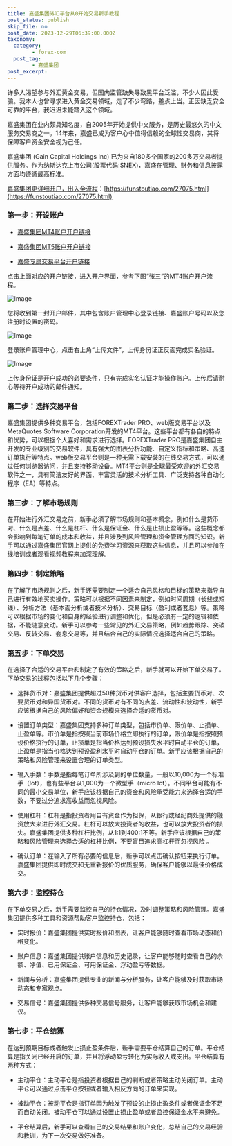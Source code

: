 ```yaml
---
title: 嘉盛集团外汇平台从0开始交易新手教程
post_status: publish
skip_file: no
post_date: 2023-12-29T06:39:00.000Z
taxonomy:
  category:
        - forex-com
  post_tag:
        - 嘉盛集团
post_excerpt: 
---
```

许多人渴望参与外汇黄金交易，但国内监管缺失导致黑平台泛滥，不少人因此受骗。我本人也曾寻求进入黄金交易领域，走了不少弯路，差点上当。正因缺乏安全可靠的平台，我迟迟未能踏入这个领域。

嘉盛集团在业内颇具知名度，自2005年开始提供中文服务，是历史最悠久的中文服务交易商之一。14年来，嘉盛已成为客户心中值得信赖的全球性交易商，其将保障客户资金安全视为己任。

嘉盛集团 (Gain Capital Holdings Inc) 已为来自180多个国家的200多万交易者提供服务。作为纳斯达克上市公司(股票代码:SNEX)，嘉盛在管理、财务和信息披露方面均遵循最高标准。

[嘉盛集团更详细开户，出入金流程](https://funstoutiao.com/27075.html)：[https://funstoutiao.com/27075.html](https://funstoutiao.com/27075.html)

### 第一步：开设账户

* [嘉盛集团MT4账户开户链接](https://s.ssgg.net/jsmt4)

* [嘉盛集团MT5账户开户链接](https://s.ssgg.net/jsmt5)

* [嘉盛专属交易平台开户链接](https://s.ssgg.net/js)

点击上面对应的开户链接，进入开户界面，参考下图“张三”的MT4账户开户流程。

![Image](https://prod-files-secure.s3.us-west-2.amazonaws.com/39ed1227-6d7d-4570-be36-9ccd4a2c4241/7a167aea-686b-400d-af59-4e18eb607a40/640.png?X-Amz-Algorithm=AWS4-HMAC-SHA256&X-Amz-Content-Sha256=UNSIGNED-PAYLOAD&X-Amz-Credential=ASIAZI2LB4666HY7DJAF%2F20250915%2Fus-west-2%2Fs3%2Faws4_request&X-Amz-Date=20250915T221310Z&X-Amz-Expires=3600&X-Amz-Security-Token=IQoJb3JpZ2luX2VjEAUaCXVzLXdlc3QtMiJHMEUCIQD0ijV9wt%2BcMzjGoILANQ%2BSb0uNTZiKZdMhoSj5qBxwzwIgefY5YuYG4yLvkaltYGPp4UTNSG%2F2YWPwGM2uxWbmYiQq%2FwMIfhAAGgw2Mzc0MjMxODM4MDUiDJg8w3N9Ilm4LDsbQircAwCKygDydElMjIlDtKVbJzWFt6cQYxnXm5%2F9qttq9dHGWpFcI1xbLwsjOS5c4anQeatH7eWUh0wfDuXIRnw32Ms99XmkrYu4p39vXd9BCkeU%2Fs2iwYv2l%2B%2BJDhluD5eDE9SJeBJ%2BO1CpHkoc2pNbDLoQCj9fuOqeFBq9%2BN0Ufu4n3m7xSGw1nYLFZesgjJr9m8k5auAUN13zNFLju83IRUTYnJUPkEcM%2BddTZkzCUzGpJ%2BUmr82gDmW2VYK3TxI3LJt1YTA8myP8Jm5yv0iRD6FCrqo7jZGlQpOUIG9PvJww0HMyMPV7ZTZ50Yc38sT9KuJBfqGyccgX9DQj8cyNit4%2F0Xo9gKJ9naXfuGQG7tUsLFuuDPmspAjbGf1NW3j%2BjT9LTz7iqTmnWRQcOVVuU6V2%2BFDsmbkctyonRf71BkQtUGYKSGZkrO0xpmChDJbS2n5Ku313FeXIh8V0fwBpfy2OzH6081t9Cxdud6vkHGSHYkPOskzBRqfBXuatGtNLYdJ5WoVr22GNJ9I0xtGXj8StdvuilrN%2FO72xEuFKjVzHctgJVkfmmuFyAKWO8eor8s9nonalZwq3GzG9ZuOmDnFr%2FAyfG15A4ui2NoH49wuFocWuauBTHAdU%2BljIMMf%2FocYGOqUBo1cE57%2BiPa62Ry4QKAVv6zVzXRO0geVlIK0rgfQkDuIYuw1o8lKD3Y659yE6iQLt8tdTSZOh7tbEviTnvet82oB9sVACpWYSEMf4Rt0uJrdssObJcWjWGzfmD6wVpqcJDrubbLFXIbGh%2FwnWxbuwMT5OGId1hZBvCT3kjC%2Fbcy%2BiKetRYiWjYi7HTvD5%2FN%2BKsVk%2FtHAZT%2Ba4g8xQ7mQN%2BFxEHZZH&X-Amz-Signature=f35dcec2bef65d3553215b3a8560f4110d77ccf3d65a63360502e6735d80432a&X-Amz-SignedHeaders=host&x-amz-checksum-mode=ENABLED&x-id=GetObject)

您将收到第一封开户邮件，其中包含账户管理中心登录链接、嘉盛账户号码以及您注册时设置的密码。

![Image](https://prod-files-secure.s3.us-west-2.amazonaws.com/39ed1227-6d7d-4570-be36-9ccd4a2c4241/eaa1c6b3-2877-4284-a0e1-530e222c27fb/image.png?X-Amz-Algorithm=AWS4-HMAC-SHA256&X-Amz-Content-Sha256=UNSIGNED-PAYLOAD&X-Amz-Credential=ASIAZI2LB4666HY7DJAF%2F20250915%2Fus-west-2%2Fs3%2Faws4_request&X-Amz-Date=20250915T221310Z&X-Amz-Expires=3600&X-Amz-Security-Token=IQoJb3JpZ2luX2VjEAUaCXVzLXdlc3QtMiJHMEUCIQD0ijV9wt%2BcMzjGoILANQ%2BSb0uNTZiKZdMhoSj5qBxwzwIgefY5YuYG4yLvkaltYGPp4UTNSG%2F2YWPwGM2uxWbmYiQq%2FwMIfhAAGgw2Mzc0MjMxODM4MDUiDJg8w3N9Ilm4LDsbQircAwCKygDydElMjIlDtKVbJzWFt6cQYxnXm5%2F9qttq9dHGWpFcI1xbLwsjOS5c4anQeatH7eWUh0wfDuXIRnw32Ms99XmkrYu4p39vXd9BCkeU%2Fs2iwYv2l%2B%2BJDhluD5eDE9SJeBJ%2BO1CpHkoc2pNbDLoQCj9fuOqeFBq9%2BN0Ufu4n3m7xSGw1nYLFZesgjJr9m8k5auAUN13zNFLju83IRUTYnJUPkEcM%2BddTZkzCUzGpJ%2BUmr82gDmW2VYK3TxI3LJt1YTA8myP8Jm5yv0iRD6FCrqo7jZGlQpOUIG9PvJww0HMyMPV7ZTZ50Yc38sT9KuJBfqGyccgX9DQj8cyNit4%2F0Xo9gKJ9naXfuGQG7tUsLFuuDPmspAjbGf1NW3j%2BjT9LTz7iqTmnWRQcOVVuU6V2%2BFDsmbkctyonRf71BkQtUGYKSGZkrO0xpmChDJbS2n5Ku313FeXIh8V0fwBpfy2OzH6081t9Cxdud6vkHGSHYkPOskzBRqfBXuatGtNLYdJ5WoVr22GNJ9I0xtGXj8StdvuilrN%2FO72xEuFKjVzHctgJVkfmmuFyAKWO8eor8s9nonalZwq3GzG9ZuOmDnFr%2FAyfG15A4ui2NoH49wuFocWuauBTHAdU%2BljIMMf%2FocYGOqUBo1cE57%2BiPa62Ry4QKAVv6zVzXRO0geVlIK0rgfQkDuIYuw1o8lKD3Y659yE6iQLt8tdTSZOh7tbEviTnvet82oB9sVACpWYSEMf4Rt0uJrdssObJcWjWGzfmD6wVpqcJDrubbLFXIbGh%2FwnWxbuwMT5OGId1hZBvCT3kjC%2Fbcy%2BiKetRYiWjYi7HTvD5%2FN%2BKsVk%2FtHAZT%2Ba4g8xQ7mQN%2BFxEHZZH&X-Amz-Signature=82b43c220f493f7f8a23db5b90fb0a3247c5fb70aa32b4751a8a1d285d92551e&X-Amz-SignedHeaders=host&x-amz-checksum-mode=ENABLED&x-id=GetObject)

登录账户管理中心，点击右上角“上传文件”，上传身份证正反面完成实名验证。

![Image](https://prod-files-secure.s3.us-west-2.amazonaws.com/39ed1227-6d7d-4570-be36-9ccd4a2c4241/54090639-09fc-46b4-a135-e0289f707147/image.png?X-Amz-Algorithm=AWS4-HMAC-SHA256&X-Amz-Content-Sha256=UNSIGNED-PAYLOAD&X-Amz-Credential=ASIAZI2LB4666HY7DJAF%2F20250915%2Fus-west-2%2Fs3%2Faws4_request&X-Amz-Date=20250915T221310Z&X-Amz-Expires=3600&X-Amz-Security-Token=IQoJb3JpZ2luX2VjEAUaCXVzLXdlc3QtMiJHMEUCIQD0ijV9wt%2BcMzjGoILANQ%2BSb0uNTZiKZdMhoSj5qBxwzwIgefY5YuYG4yLvkaltYGPp4UTNSG%2F2YWPwGM2uxWbmYiQq%2FwMIfhAAGgw2Mzc0MjMxODM4MDUiDJg8w3N9Ilm4LDsbQircAwCKygDydElMjIlDtKVbJzWFt6cQYxnXm5%2F9qttq9dHGWpFcI1xbLwsjOS5c4anQeatH7eWUh0wfDuXIRnw32Ms99XmkrYu4p39vXd9BCkeU%2Fs2iwYv2l%2B%2BJDhluD5eDE9SJeBJ%2BO1CpHkoc2pNbDLoQCj9fuOqeFBq9%2BN0Ufu4n3m7xSGw1nYLFZesgjJr9m8k5auAUN13zNFLju83IRUTYnJUPkEcM%2BddTZkzCUzGpJ%2BUmr82gDmW2VYK3TxI3LJt1YTA8myP8Jm5yv0iRD6FCrqo7jZGlQpOUIG9PvJww0HMyMPV7ZTZ50Yc38sT9KuJBfqGyccgX9DQj8cyNit4%2F0Xo9gKJ9naXfuGQG7tUsLFuuDPmspAjbGf1NW3j%2BjT9LTz7iqTmnWRQcOVVuU6V2%2BFDsmbkctyonRf71BkQtUGYKSGZkrO0xpmChDJbS2n5Ku313FeXIh8V0fwBpfy2OzH6081t9Cxdud6vkHGSHYkPOskzBRqfBXuatGtNLYdJ5WoVr22GNJ9I0xtGXj8StdvuilrN%2FO72xEuFKjVzHctgJVkfmmuFyAKWO8eor8s9nonalZwq3GzG9ZuOmDnFr%2FAyfG15A4ui2NoH49wuFocWuauBTHAdU%2BljIMMf%2FocYGOqUBo1cE57%2BiPa62Ry4QKAVv6zVzXRO0geVlIK0rgfQkDuIYuw1o8lKD3Y659yE6iQLt8tdTSZOh7tbEviTnvet82oB9sVACpWYSEMf4Rt0uJrdssObJcWjWGzfmD6wVpqcJDrubbLFXIbGh%2FwnWxbuwMT5OGId1hZBvCT3kjC%2Fbcy%2BiKetRYiWjYi7HTvD5%2FN%2BKsVk%2FtHAZT%2Ba4g8xQ7mQN%2BFxEHZZH&X-Amz-Signature=1c92ef01d677e0b0432e5c12c234f653f33ddfd8bfc473ac5a3177528193d6ad&X-Amz-SignedHeaders=host&x-amz-checksum-mode=ENABLED&x-id=GetObject)

上传身份证是开户成功的必要条件，只有完成实名认证才能操作账户。上传后请耐心等待开户成功的邮件通知。

### 第二步：选择交易平台

嘉盛集团提供多种交易平台，包括FOREXTrader PRO、web版交易平台以及MetaQuotes Software Corporation开发的MT4平台。这些平台都有各自的特点和优势，可以根据个人喜好和需求进行选择。FOREXTrader PRO是嘉盛集团自主开发的专业级别的交易软件，具有强大的图表分析功能、自定义指标和策略、高速订单执行等特点。web版交易平台则是一种无需下载安装的在线交易方式，可以通过任何浏览器访问，并且支持移动设备。MT4平台则是全球最受欢迎的外汇交易软件之一，具有简洁友好的界面、丰富灵活的技术分析工具、广泛支持各种自动化程序（EA）等特点。

### 第三步：了解市场规则

在开始进行外汇交易之前，新手必须了解市场规则和基本概念，例如什么是货币对、什么是点差、什么是杠杆、什么是保证金、什么是止损止盈等等。这些概念都会影响到每笔订单的成本和收益，并且涉及到风险管理和资金管理方面的知识。新手可以通过嘉盛集团官网上提供的免费学习资源来获取这些信息，并且可以参加在线培训或者观看视频教程来加深理解。

### 第四步：制定策略

在了解了市场规则之后，新手还需要制定一个适合自己风格和目标的策略来指导自己进行有效地买卖操作。策略可以根据不同因素来制定，例如时间周期（长线或短线）、分析方法（基本面分析或者技术分析）、交易目标（盈利或者套息）等。策略可以根据市场的变化和自身的经验进行调整和优化，但是必须有一定的逻辑和依据，不能随意变动。新手可以参考一些常见的外汇交易策略，例如趋势跟踪、突破交易、反转交易、套息交易等，并且结合自己的实际情况选择适合自己的策略。

### 第五步：下单交易

在选择了合适的交易平台和制定了有效的策略之后，新手就可以开始下单交易了。下单交易的过程包括以下几个步骤：

* 选择货币对：嘉盛集团提供超过50种货币对供客户选择，包括主要货币对、次要货币对和异国货币对。不同的货币对有不同的点差、流动性和波动性，新手应该根据自己的风险偏好和资金规模来选择合适的货币对。

* 设置订单类型：嘉盛集团支持多种订单类型，包括市价单、限价单、止损单、止盈单等。市价单是指按照当前市场价格立即执行的订单，限价单是指按照预设价格执行的订单，止损单是指当价格达到预设损失水平时自动平仓的订单，止盈单是指当价格达到预设盈利水平时自动平仓的订单。新手应该根据自己的策略和风险管理来设置合理的订单类型。

* 输入手数：手数是指每笔订单所涉及到的单位数量，一般以10,000为一个标准手（lot），也有些平台以1,000为一个微型手（micro lot）。不同平台可能有不同的最小交易单位，新手应该根据自己的资金和风险承受能力来选择合适的手数，不要过分追求高收益而忽视风险。

* 使用杠杆：杠杆是指投资者用自有资金作为担保，从银行或经纪商处提供的融资放大来进行外汇交易。杠杆可以放大投资者的收益，也可以放大投资者的损失。嘉盛集团提供多种杠杆比例，从1:1到400:1不等。新手应该根据自己的策略和风险管理来选择合适的杠杆比例，不要盲目追求高杠杆而忽视风险 。

* 确认订单：在输入了所有必要的信息后，新手可以点击确认按钮来执行订单。嘉盛集团提供即时成交和无重新报价的优质服务，确保客户能够以最佳价格成交。

### 第六步：监控持仓

在下单交易之后，新手需要监控自己的持仓情况，及时调整策略和风险管理。嘉盛集团提供多种工具和资源帮助客户监控持仓，包括：

* 实时报价：嘉盛集团提供实时报价和图表，让客户能够随时查看市场动态和价格变化。

* 账户信息：嘉盛集团提供账户信息和历史记录，让客户能够随时查看自己的余额、净值、已用保证金、可用保证金、浮动盈亏等数据。

* 新闻与分析：嘉盛集团提供专业的新闻与分析服务，让客户能够及时获取市场动态和专家观点。

* 交易信号：嘉盛集团提供多种交易信号服务，让客户能够获取市场机会和建议。

### 第七步：平仓结算

在达到预期目标或者触发止损止盈条件后，新手需要平仓结算自己的订单。平仓结算是指关闭已经开启的订单，并且将浮动盈亏转化为实际收入或支出。平仓结算有两种方式：

* 主动平仓：主动平仓是指投资者根据自己的判断或者策略主动关闭订单。主动平仓可以通过点击平仓按钮或者输入相反方向的订单来实现。

* 被动平仓：被动平仓是指订单因为触发了预设的止损止盈条件或者保证金不足而自动关闭。被动平仓可以通过设置止损止盈单或者监控保证金水平来避免。

* 平仓结算后，新手可以查看自己的交易结果和账户变化，总结自己的交易经验和教训，为下一次交易做好准备。